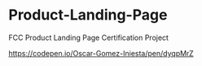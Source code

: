 # Product-Landing-Page
FCC Product Landing Page  Certification Project

https://codepen.io/Oscar-Gomez-Iniesta/pen/dyqpMrZ
